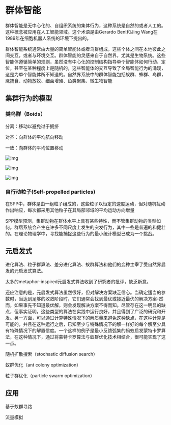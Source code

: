 # 群体智能

群体智能是无中心化的、自组织系统的集体行为，这种系统是自然的或者人工的。这种概念被应用在人工智能领域。这个术语是由Gerardo Beni和Jing Wang在1989年在细胞机器人系统的环境下提出的。

群体智能系统通常由大量的简单智能体或者鸟群组成，这些个体之间在本地彼此之间交互，或者与环境交互。群体智能的灵感来自于自然界，尤其是生物系统。这些智能体遵循简单的规则，虽然没有中心化的控制结构指导单个智能体如何行动、定位，甚至在某种程度上是随机的，这些智能体的交互导致了全局智能行为的涌现，这是为单个智能体所不知道的。自然界系统中的群体智能包括蚁群、蜂群、鸟群，鹰捕食、动物放牧、细菌增殖、鱼类聚集、微生物智能

## 集群行为的模型

### 类鸟群（Boids）

分离：移动以避免过于拥挤

对齐：向群体的平均航向移动

一致：向群体的平均位置移动

![img](https://pic4.zhimg.com/80/v2-d9c524dddb236d1e2300b7100e7ab74f_720w.jpg)

![img](https://pic2.zhimg.com/80/v2-8cc77c9a7f5ec21fd841f638d94e22e5_720w.jpg)

![img](https://pic1.zhimg.com/80/v2-9b73119ef6e35e5247a266e0b1fe8368_720w.jpg)

### 自行动粒子(Self-propelled particles)

在SPP中，群体是由一组粒子组成的，这些粒子以恒定的速度运动，但对随机扰动作出响应，每次都采用其他粒子在其局部邻域的平均运动方向增量

SPP模型预测，集群动物在群体水平上具有某些特性，而不管集群动物的类型如何。群居系统会产生在许多不同尺度上发生的突发行为，其中一些是普遍的和健壮的。在理论物理学中，寻找能捕捉这些行为的最小统计模型已成为一个挑战。

## 元启发式

进化算法、粒子群算法、差分进化算法、蚁群算法和他们的变种主宰了受自然界启发的元启发式算法。

太多的metaphor-inspired元启发式算法收到了研究者的批评，缺乏新意。

还应注意的是，元启发式算法虽然很好，但对解决方案缺乏信心。当确定适当的参数时，当达到足够的收敛阶段时，它们通常会找到最优或接近最优的解决方案-然而，如果事先不知道最优解，则会发现解决方案不得而知。尽管存在这一明显的缺点，但事实证明，这些类型的算法在实践中运行良好，并且得到了广泛的研究和开发。另一方面，可以通过计算特殊情况下的解质量来避免这种缺点，在这种计算是可能的，并且在这种运行之后，已知至少与特殊情况下的解一样好的每个解至少具有特殊情况下的解置信度。一个这样的例子是最小反馈弧集的蚂蚁启发蒙特卡罗算法，在这种情况下，通过将蒙特卡罗算法与蚁群优化技术相结合，很可能实现了这一点。

随机扩散搜索（stochastic diffusion search）

蚁群优化（ant colony optimization）

粒子群优化（particle swarm optimization）



## 应用

基于蚁群寻路

流量模拟

